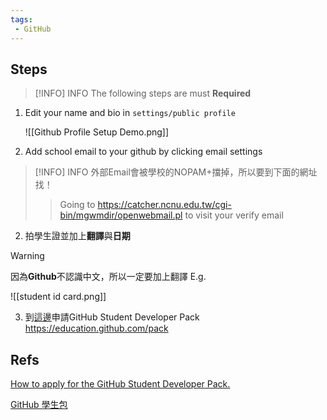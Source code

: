 ```yaml
---
tags:
 - GitHub
---
```



## Steps

> [!INFO] INFO
> The following steps are must **Required**

1. Edit your name and bio in `settings/public profile`

	![[Github Profile Setup Demo.png]]

2. Add school email to your github by clicking email settings
    
> [!INFO] INFO
>  外部Email會被學校的NOPAM+擋掉，所以要到下面的網址找！ 
> > Going to https://catcher.ncnu.edu.tw/cgi-bin/mgwmdir/openwebmail.pl to visit your verify email
    
    

2. 拍學生證並加上**翻譯**與**日期** 

> [!WARNING]
> 因為**Github**不認識中文，所以一定要加上翻譯
> E.g.

![[student id card.png]]

3. 到[這邊](https://education.github.com/pack)申請GitHub Student Developer Pack
    https://education.github.com/pack

    
## Refs

[How to apply for the GitHub Student Developer Pack.](https://dev.to/mjmaurya/how-to-apply-for-the-github-student-developer-pack-15f9)

[GitHub 學生包](https://gist.github.com/hongyu-chang/866406f1263f20ee4e4989487bbb6cbd)
